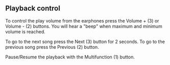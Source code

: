 ## Playback control

To control the play volume from the earphones press the Volume + (3) or Volume - (2) buttons. You will hear a "beep" when maximum and minimum volume is reached.

To go to the next song press the Next (3) button for 2 seconds. To go to the previous song press the Previous (2) button.

Pause/Resume the playback with the Multifunction (1) button.

